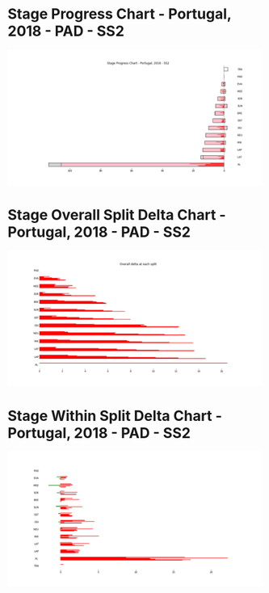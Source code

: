 # Stage Progress Chart - Portugal, 2018 - PAD - SS2

![](images/stage_report_2_PAD.png)
# Stage Overall Split Delta Chart - Portugal, 2018 - PAD - SS2

![](images/stage_report_split_delta_2_PAD.png)
# Stage Within Split Delta Chart - Portugal, 2018 - PAD - SS2

![](images/stage_report_individual_split_delta_2_PAD.png)
